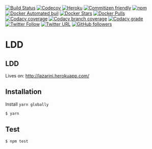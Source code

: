 [![Build Status](https://travis-ci.org/buildit/lazarini.svg?branch=master)](https://travis-ci.org/buildit/lazarini)
[![Codecov](https://img.shields.io/codecov/c/github/codecov/buildit/lazarini.svg)](https://codecov.io/gh/buildit/lazarini/)
[![Heroku](https://heroku-badge.herokuapp.com/?app=lazarini)](http://lazarini.herokuapp.com/)
[![Commitizen friendly](https://img.shields.io/badge/commitizen-friendly-brightgreen.svg)](http://commitizen.github.io/cz-cli/)
[![npm](https://img.shields.io/npm/l/express.svg)]()
[![Docker Automated buil](https://img.shields.io/docker/automated/wiprodigital/lazarini.svg)](https://hub.docker.com/r/wiprodigital/lazarini/)
[![Docker Stars](https://img.shields.io/docker/stars/wiprodigital/lazarini.svg)](https://hub.docker.com/r/wiprodigital/lazarini/)
[![Docker Pulls](https://img.shields.io/docker/pulls/wiprodigital/lazarini.svg)](https://hub.docker.com/r/wiprodigital/lazarini/)
[![Codacy coverage](https://img.shields.io/codacy/coverage/4210550.svg)](https://www.codacy.com/app/FiF0o/lazarini/dashboard?bid=4210550)
[![Codacy branch coverage](https://img.shields.io/codacy/coverage/4210550/master.svg)](https://www.codacy.com/app/FiF0o/lazarini/dashboard?bid=4210550)
[![Codacy grade](https://img.shields.io/codacy/grade/4210550.svg)](https://www.codacy.com/app/FiF0o/lazarini/dashboard?bid=4210550)
[![Twitter Follow](https://img.shields.io/twitter/follow/Fif0o.svg?style=social&label=Follow)]()
[![Twitter URL](https://img.shields.io/twitter/url/http/shields.io.svg?style=social)]()
[![GitHub followers](https://img.shields.io/github/followers/fif0o.svg?style=social&label=Follow)]()


# LDD


## LDD
Lives on: http://lazarini.herokuapp.com/

## Installation
Install `yarn globally`

```sh
$ yarn
```

## Test
```sh
$ npm test
```

